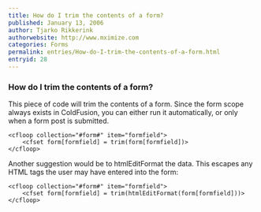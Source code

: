 ```yaml
---
title: How do I trim the contents of a form?
published: January 13, 2006
author: Tjarko Rikkerink
authorwebsite: http://www.mximize.com
categories: Forms
permalink: entries/How-do-I-trim-the-contents-of-a-form.html
entryid: 28
---
```


<h3>How do I trim the contents of a form?</h3>

<p>
This piece of code will trim the contents of a form. Since the form scope always exists in ColdFusion, you can either run it automatically, or only when a form post is submitted.
</p>

<pre><code class="language-markup">&lt;cfloop collection=&quot;#form#&quot; item=&quot;formfield&quot;&gt; 
	&lt;cfset form[formfield] = trim(form[formfield])&gt; 
&lt;/cfloop&gt; 
</code></pre>

<p>
Another suggestion would be to htmlEditFormat the data. This escapes any HTML tags the user may have entered into the form:
</p>

<pre><code class="language-markup">&lt;cfloop collection=&quot;#form#&quot; item=&quot;formfield&quot;&gt; 
	&lt;cfset form[formfield] = trim(htmlEditFormat(form[formfield]))&gt; 
&lt;/cfloop&gt; 
</code></pre>



